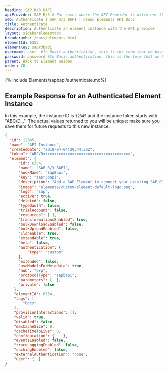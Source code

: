 ```yaml
---
heading: SAP R/3 BAPI
apiProvider: SAP R/3 # For cases where the API Provider is different than the element name. e;g;, ServiceNow vs. ServiceNow Oauth
seo: Authenticate | SAP R/3 BAPI | Cloud Elements API Docs
title: Authenticate
description: Authenticate an element instance with the API provider
layout: sidebarelementdoc
breadcrumbs: /docs/elements.html
elementId: 6353
elementKey: sapr3bapi
username: user  #In Basic authentication, this is the term that we have mapped to our "username" parameter
password: password #In Basic authentication, this is the term that we have mapped to our "password" parameter
parent: Back to Element Guides
order: 20
---
```


{% include Elements/sapbapi/authenticate.md%}

## Example Response for an Authenticated Element Instance

In this example, the instance ID is `12345` and the instance token starts with "ABC/D...". The actual values returned to you will be unique: make sure you save them for future requests to this new instance.

```json
{
  "id": 12345,
  "name": "API Instance",
  "createdDate": "2018-04-04T20:44:36Z",
  "token": "ABC/Dxxxxxxxxxxxxxxxxxxxxxxxxxxxxxxxxxxxxxx=",
  "element": {
      "id": 6354,
      "name": "SAP R/3 BAPI",
      "hookName": "SapBapi",
      "key": "sapr3bapi",
      "description": "Add a SAP Element to connect your existing SAP R3 to the ERP Hub, allowing you to manage all of your ERP activities across multiple ERP Elements. You will need your SAP account information to add an instance.",
      "image": "elements/custom-element-default-logo.png",
      "logo": "sap",
      "active": true,
      "deleted": false,
      "typeOauth": false,
      "trialAccount": false,
      "resources": [ ],
      "transformationsEnabled": true,
      "bulkDownloadEnabled": false,
      "bulkUploadEnabled": false,
      "cloneable": true,
      "extendable": true,
      "beta": false,
      "authentication": {
          "type": "custom"
      },
      "extended": false,
      "useModelsForMetadata": true,
      "hub": "erp",
      "protocolType": "sapbapi",
      "parameters": [  ],
      "private": false
    },
    "elementId": 6354,
    "tags": [
        "Docs"
    ],
    "provisionInteractions": [],
    "valid": true,
    "disabled": false,
    "maxCacheSize": 0,
    "cacheTimeToLive": 0,
    "configuration": {    },
    "eventsEnabled": false,
    "traceLoggingEnabled": false,
    "cachingEnabled": false,
    "externalAuthentication": "none",
    "user": {  }
}
```
